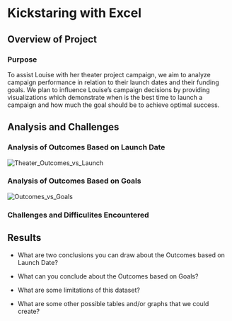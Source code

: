 # Kickstaring with Excel

## Overview of Project

### Purpose
To assist Louise with her theater project campaign, we aim to analyze campaign performance in relation to their launch  dates and their funding goals. We plan to influence Louise’s campaign decisions by providing visualizations which demonstrate when is the best time to launch a campaign and how much the goal should be to achieve optimal success. 
## Analysis and Challenges 

### Analysis of Outcomes Based on Launch Date 

![Theater_Outcomes_vs_Launch](https://user-images.githubusercontent.com/91925639/137608531-4e099f5a-2287-46d8-8b00-e1d87cb6e19a.png)
### Analysis of Outcomes Based on Goals

![Outcomes_vs_Goals](https://user-images.githubusercontent.com/91925639/137608590-98c89c13-80c9-45fd-9042-76ed611b3d25.png)
### Challenges and Difficulites Encountered 

## Results 

- What are two conclusions you can draw about the Outcomes based on Launch Date? 

- What can you conclude about the Outcomes based on Goals?

- What are some limitations of this dataset? 

- What are some other possible tables and/or graphs that we could create? 

